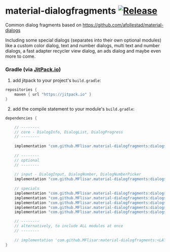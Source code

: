 # material-dialogfragments  [![Release](https://jitpack.io/v/MFlisar/material-dialogfragments.svg)](https://jitpack.io/#MFlisar/material-dialogfragments)

Common dialog fragments based on https://github.com/afollestad/material-dialogs

Including some special dialogs (separates into their own optional modules) like a custom color dialog, text and number dialogs, multi text and number dialogs, a fast adapter recycler view dialog, an ads dialog and maybe even more to come.

### Gradle (via [JitPack.io](https://jitpack.io/))

1. add jitpack to your project's `build.gradle`:
```groovy
repositories {
    maven { url "https://jitpack.io" }
}
```
2. add the compile statement to your module's `build.gradle`:
```groovy
dependencies {

	// --------
	// core - DialogInfo, DialogList, DialogProgress
	// --------
	
	implementation "com.github.MFlisar.material-dialogfragments:dialogs:<LATEST-VERSION>"
	
	// --------
	// optional
	// --------
	
	// input - DialogInput, DialogNumber, DialogNumberPicker
	implementation "com.github.MFlisar.material-dialogfragments:dialogs-input:<LATEST-VERSION>"
	
	// specials	
	implementation "com.github.MFlisar.material-dialogfragments:dialogs-datetime:<LATEST-VERSION>"
	implementation "com.github.MFlisar.material-dialogfragments:dialogs-fastadapter:<LATEST-VERSION>"	
	implementation "com.github.MFlisar.material-dialogfragments:dialogs-color:<LATEST-VERSION>"
	implementation "com.github.MFlisar.material-dialogfragments:dialogs-frequency:<LATEST-VERSION>"
	implementation "com.github.MFlisar.material-dialogfragments:dialogs-ads:<LATEST-VERSION>"

	// --------
	// alternatively, to include ALL modules at once
	// --------
	
	// implementation 'com.github.MFlisar:material-dialogfragments:<LATEST-VERSION>'
}
```